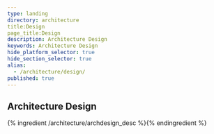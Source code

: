 ```yaml
---
type: landing
directory: architecture
title:Design
page_title:Design
description: Architecture Design
keywords: Architecture Design
hide_platform_selector: true
hide_section_selector: true
alias:
  - /architecture/design/
published: true
---
```


## Architecture Design

{% ingredient /architecture/archdesign_desc %}{% endingredient %}
